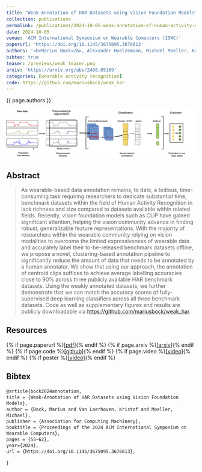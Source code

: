 ```yaml
---
title: "Weak-Annotation of HAR Datasets using Vision Foundation Models"
collection: publications
permalink: /publications/2024-10-05-weak-annotation-of-human-activity-recognition-datasets
date: 2024-10-05
venue: 'ACM International Symposium on Wearable Computers (ISWC)'
paperurl: 'https://doi.org/10.1145/3675095.3676613'
authors: '<b>Marius Bock</b>, Alexander Hoelzemann, Michael Moeller, Kristof Van Laerhoven'
bibtex: true
teaser: /previews/weak_teaser.png
arxiv: 'https://arxiv.org/abs/2408.05169'
categories: [wearable activity recognition]
code: https://github.com/mariusbock/weak_har
---
```


{{ page.authors }}

<img class="pub_teaser" src="../images/previews/dl-arc.png" alt="Teaser Image" title="teaser" />

## Abstract

> As wearable-based data annotation remains, to date, a tedious, time-consuming task requiring researchers to dedicate substantial time, benchmark datasets within the field of Human Activity Recognition in lack richness and size compared to datasets available within related fields. Recently, vision foundation models such as CLIP have gained significant attention, helping the vision community advance in finding robust, generalizable feature representations. With the majority of researchers within the wearable community relying on vision modalities to overcome the limited expressiveness of wearable data and accurately label their to-be-released benchmark datasets offline, we propose a novel, clustering-based annotation pipeline to significantly reduce the amount of data that needs to be annotated by a human annotator. We show that using our approach, the annotation of centroid clips suffices to achieve average labelling accuracies close to 90% across three publicly available HAR benchmark datasets. Using the weakly annotated datasets, we further demonstrate that we can match the accuracy scores of fully-supervised deep learning classifiers across all three benchmark datasets. Code as well as supplementary figures and results are publicly downloadable via https://github.com/mariusbock/weak_har.

## Resources

{% if page.paperurl %}<a href=" {{ page.paperurl }} ">[pdf]</a>{% endif %} {% if page.arxiv %}<a href=" {{ page.arxiv }} ">[arxiv]</a>{% endif %} {% if page.code %}<a href=" {{ page.code }} ">[github]</a>{% endif %} {% if page.video %}<a href=" {{ page.video }} ">[video]</a>{% endif %} {% if poster %}<a href=" {{ page.poster }} ">[video]</a>{% endif %}

## Bibtex

    @article{bock2024annotation,
  	title = {Weak-Annotation of HAR Datasets using Vision Foundation Models},
  	author = {Bock, Marius and Van Laerhoven, Kristof and Moeller, Michael},
  	publisher = {Association for Computing Machinery},
  	booktitle = {Proceedings of the 2024 ACM International Symposium on Wearable Computers},
  	pages = {55–62},
  	year={2024},
  	url = {https://doi.org/10.1145/3675095.3676613},
}
